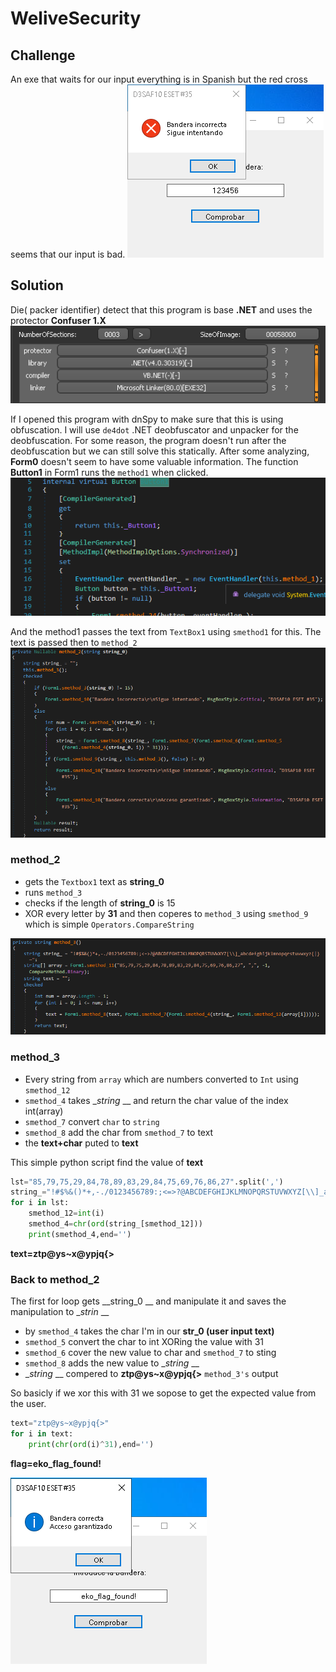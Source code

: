# WeliveSecurity
## Challenge 

An exe that waits for our input everything is in Spanish but the red cross seems that our input is bad.
![](the_exe.png)

## Solution

Die( packer identifier) detect that this program is base __.NET__ and uses the protector __Confuser 1.X__
![](Detect.png)

If I opened this program with dnSpy to make sure that this is using obfuscation.
I will use `de4dot` .NET deobfuscator and unpacker for the deobfuscation.
For some reason, the program doesn't run after the deobfuscation but we can still solve this statically.
After some analyzing, __Form0__ doesn't seem to have some valuable information.
The function __Button1__ in Form1 runs the `method1` when clicked.
![](Button1.png)

And the method1 passes the text from `TextBox1` using `smethod1` for this.
The text is passed then to `method_2`
![](method_2.png)

### method_2
* gets the `Textbox1` text as __string_0__ 
* runs `method_3` 
* checks if the length of __string_0__ is 15
* XOR every letter by __31__ and then coperes to `method_3` using `smethod_9` which is simple `Operators.CompareString`

![](method_3.png)

### method_3 
* Every string from `array` which are numbers converted to `Int` using `smethod_12`
* `smethod_4` takes __string_ __ and return the char value of the index int(array)
* `smethod_7` convert `char` to `string`
* `smethod_8` add the char from `smethod_7` to text
* the __text+char__ puted to __text__

This simple python script find the value of __text__
```python
lst="85,79,75,29,84,78,89,83,29,84,75,69,76,86,27".split(',')
string_="!#$%&()*+,-./0123456789:;<=>?@ABCDEFGHIJKLMNOPQRSTUVWXYZ[\\]_abcdefghijklmnopqrstuvwxyz{|}~"
for i in lst:
    smethod_12=int(i)
    smethod_4=chr(ord(string_[smethod_12]))
    print(smethod_4,end='')
```
__text=ztp@ys~x@ypjq{>__

### Back to method_2

The first for loop gets __string_0 __ and manipulate it and saves the manipulation to __strin_ __
* by `smethod_4` takes the char I'm in our __str_0 (user input text)__ 
* `smethod_5` convert the char to int XORing the value with 31
* `smethod_6` cover the new value to char and `smethod_7` to sting
* `smethod_8` adds the new value to __string_ __
* __string_ __ compered to __ztp@ys~x@ypjq{>__ `method_3's` output

So basicly if we xor this with 31 we sopose to get the expected value from the user.
```python
text="ztp@ys~x@ypjq{>"
for i in text:
    print(chr(ord(i)^31),end='')
```
__flag=eko_flag_found!__

![](Solution.png)
